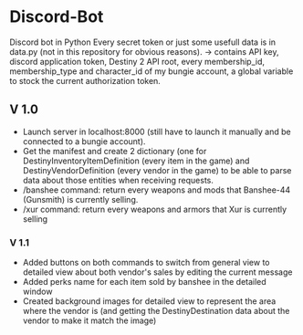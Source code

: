 # Discord-Bot
Discord bot in Python
Every secret token or just some usefull data is in data.py (not in this repository for obvious reasons).
-> contains API key, discord application token, Destiny 2 API root, every membership_id, membership_type and character_id of my bungie account, a global variable to stock the current authorization token.

## V 1.0
- Launch server in localhost:8000 (still have to launch it manually and be connected to a bungie account).
- Get the manifest and create 2 dictionary (one for DestinyInventoryItemDefinition (every item in the game) and DestinyVendorDefinition (every vendor in the game) to be able to parse data about those entities when receiving requests.
- /banshee command: return every weapons and mods that Banshee-44 (Gunsmith) is currently selling.
- /xur command: return every weapons and armors that Xur is currently selling

### V 1.1
- Added buttons on both commands to switch from general view to detailed view about both vendor's sales by editing the current message
- Added perks name for each item sold by banshee in the detailed window
- Created background images for detailed view to represent the area where the vendor is (and getting the DestinyDestination data about the vendor to make it match the image)